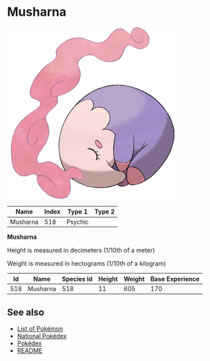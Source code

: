 # Musharna


![Musharna](images/518.png)

| **Name** | **Index** | **Type 1** | **Type 2** |
|----|----|----|----|
| Musharna | 518 | Psychic  |  |

**Musharna** 


Height is measured in decimeters (1/10th of a meter)

Weight is measured in hectograms (1/10th of a kilogram)

| **Id** | **Name** | **Species Id** | **Height** | **Weight** | **Base Experience** |
|--------|----------|----------------|------------|------------|---------------------|
| 518 | Musharna | 518 | 11 | 605 | 170 |


## See also

- [List of Pokémon](../pokemon.md)
- [National Pokédex](../national_pokedex.md)
- [Pokédex](../pokedex.md)
- [README](../README.md)
